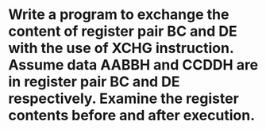 # Write a program to exchange the content of register pair BC and DE with the use of XCHG instruction. Assume data AABBH and CCDDH are in register pair BC and DE respectively. Examine the register contents before and after execution.

